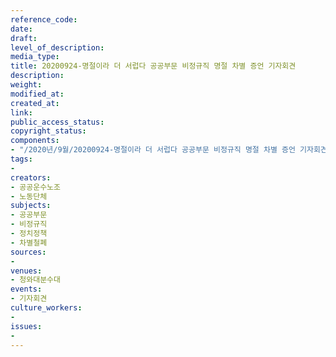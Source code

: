 ```yaml
---
reference_code: 
date: 
draft: 
level_of_description: 
media_type: 
title: 20200924-명절이라 더 서럽다 공공부문 비정규직 명절 차별 증언 기자회견
description: 
weight: 
modified_at: 
created_at: 
link: 
public_access_status: 
copyright_status: 
components:
- "/2020년/9월/20200924-명절이라 더 서럽다 공공부문 비정규직 명절 차별 증언 기자회견/_PIG5673.jpg"
tags:
- 
creators:
- 공공운수노조
- 노동단체
subjects:
- 공공부문
- 비정규직
- 정치정책
- 차별철폐
sources:
- 
venues:
- 청와대분수대
events:
- 기자회견
culture_workers:
- 
issues:
- 
---
```

